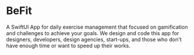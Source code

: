# BeFit
A SwiftUI App for daily exercise management that focused on gamification and challenges to achieve your goals. We design and code this app for designers, developers, design agencies, start-ups, and those who don't have enough time or want to speed up their works.
